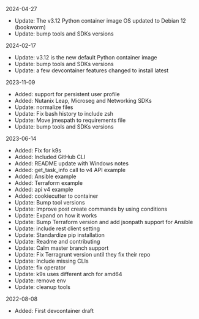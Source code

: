 2024-04-27

- Update: The v3.12 Python container image OS updated to Debian 12 (bookworm)
- Update: bump tools and SDKs versions

2024-02-17

- Update: v3.12 is the new default Python container image 
- Update: bump tools and SDKs versions
- Update: a few devcontainer features changed to install latest

2023-11-09

- Added: support for persistent user profile
- Added: Nutanix Leap, Microseg and Networking SDKs
- Update: normalize files
- Update: Fix bash history to include zsh 
- Update: Move jmespath to requirements file
- Update: bump tools and SDKs versions

2023-06-14

- Added: Fix for k9s
- Added: Included GitHub CLI
- Added: README update with Windows notes
- Added: get_task_info call to v4 API example
- Added: Ansible example
- Added: Terraform example
- Added: api v4 example
- Added: cookiecutter to container
- Update: Bump tool versions
- Update: Improve post create commands by using conditions
- Update: Expand on how it works
- Update: Bump Terraform version and add jsonpath support for Ansible
- Update: include rest client setting
- Update: Standardize pip installation
- Update: Readme and contributing
- Update: Calm master branch support
- Update: Fix Terragrunt version until they fix their repo
- Update: Include missing CLIs
- Update: fix operator
- Update: k9s uses different arch for amd64
- Update: remove env
- Update: cleanup tools

2022-08-08

- Added: First devcontainer draft